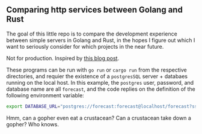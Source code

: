 ## Comparing http services between Golang and Rust

The goal of this little repo is to compare the development experience between simple servers in Golang and Rust, in the hopes I figure
out which I want to seriously consider for which projects in the near future. 

Not for production. Inspired by [this blog post](https://www.shuttle.rs/blog/2023/09/27/rust-vs-go-comparison). 

These programs can be run with `go run` or `cargo run` from the respective directories, and requier the existence of a `postgresSQL` server + databaes running on the local host. In this example, the `postgres` user, password, and database name are all `forecast`, and the code replies on the definition of the following environment variable:

```bash
export DATABASE_URL="postgres://forecast:forecast@localhost/forecast?sslmode=disable"
```

Hmm, can a gopher even eat a crustacean? Can a crustacean take down a gopher? Who knows.
